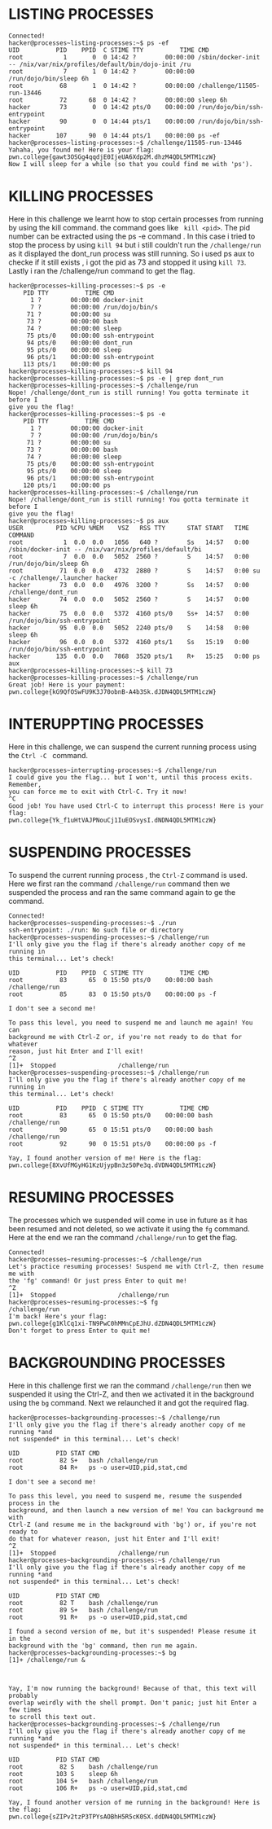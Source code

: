 # LISTING PROCESSES

```
Connected!
hacker@processes~listing-processes:~$ ps -ef
UID          PID    PPID  C STIME TTY          TIME CMD
root           1       0  0 14:42 ?        00:00:00 /sbin/docker-init -- /nix/var/nix/profiles/default/bin/dojo-init /ru
root           7       1  0 14:42 ?        00:00:00 /run/dojo/bin/sleep 6h
root          68       1  0 14:42 ?        00:00:00 /challenge/11505-run-13446
root          72      68  0 14:42 ?        00:00:00 sleep 6h
hacker        73       0  0 14:42 pts/0    00:00:00 /run/dojo/bin/ssh-entrypoint
hacker        90       0  0 14:44 pts/1    00:00:00 /run/dojo/bin/ssh-entrypoint
hacker       107      90  0 14:44 pts/1    00:00:00 ps -ef
hacker@processes~listing-processes:~$ /challenge/11505-run-13446
Yahaha, you found me! Here is your flag:
pwn.college{gawt3OSGg4qqdjE0IjeUA6Xdp2M.dhzM4QDL5MTM1czW}
Now I will sleep for a while (so that you could find me with 'ps').
```
# KILLING PROCESSES

Here in this challenge we learnt how to stop certain processes from running by using the kill command. the command goes like ``` kill <pid>```. The pid number can be extracted using the ps -e command . In this case i tried to stop the process by using ```kill 94``` but i still couldn't run the ```/challenge/run``` as it displayed the dont_run process was still running. So i used ps aux to checke if it still exists , i got the pid as 73 and stopped it using ```kill 73```. Lastly i ran the /challenge/run command to get the flag.

```Connected!
hacker@processes~killing-processes:~$ ps -e
    PID TTY          TIME CMD
      1 ?        00:00:00 docker-init
      7 ?        00:00:00 /run/dojo/bin/s
     71 ?        00:00:00 su
     73 ?        00:00:00 bash
     74 ?        00:00:00 sleep
     75 pts/0    00:00:00 ssh-entrypoint
     94 pts/0    00:00:00 dont_run
     95 pts/0    00:00:00 sleep
     96 pts/1    00:00:00 ssh-entrypoint
    113 pts/1    00:00:00 ps
hacker@processes~killing-processes:~$ kill 94
hacker@processes~killing-processes:~$ ps -e | grep dont_run
hacker@processes~killing-processes:~$ /challenge/run
Nope! /challenge/dont_run is still running! You gotta terminate it before I
give you the flag!
hacker@processes~killing-processes:~$ ps -e
    PID TTY          TIME CMD
      1 ?        00:00:00 docker-init
      7 ?        00:00:00 /run/dojo/bin/s
     71 ?        00:00:00 su
     73 ?        00:00:00 bash
     74 ?        00:00:00 sleep
     75 pts/0    00:00:00 ssh-entrypoint
     95 pts/0    00:00:00 sleep
     96 pts/1    00:00:00 ssh-entrypoint
    120 pts/1    00:00:00 ps
hacker@processes~killing-processes:~$ /challenge/run
Nope! /challenge/dont_run is still running! You gotta terminate it before I
give you the flag!
hacker@processes~killing-processes:~$ ps aux
USER         PID %CPU %MEM    VSZ   RSS TTY      STAT START   TIME COMMAND
root           1  0.0  0.0   1056   640 ?        Ss   14:57   0:00 /sbin/docker-init -- /nix/var/nix/profiles/default/bi
root           7  0.0  0.0   5052  2560 ?        S    14:57   0:00 /run/dojo/bin/sleep 6h
root          71  0.0  0.0   4732  2880 ?        S    14:57   0:00 su -c /challenge/.launcher hacker
hacker        73  0.0  0.0   4976  3200 ?        Ss   14:57   0:00 /challenge/dont_run
hacker        74  0.0  0.0   5052  2560 ?        S    14:57   0:00 sleep 6h
hacker        75  0.0  0.0   5372  4160 pts/0    Ss+  14:57   0:00 /run/dojo/bin/ssh-entrypoint
hacker        95  0.0  0.0   5052  2240 pts/0    S    14:58   0:00 sleep 6h
hacker        96  0.0  0.0   5372  4160 pts/1    Ss   15:19   0:00 /run/dojo/bin/ssh-entrypoint
hacker       135  0.0  0.0   7868  3520 pts/1    R+   15:25   0:00 ps aux
hacker@processes~killing-processes:~$ kill 73
hacker@processes~killing-processes:~$ /challenge/run
Great job! Here is your payment:
pwn.college{kG9QfOSwFU9K3J70obnB-A4b3Sk.dJDN4QDL5MTM1czW}
```
# INTERUPPTING PROCESSES
Here in this challenge, we can suspend the current running process using the ```Ctrl -C ``` command.

```Connected!
hacker@processes~interrupting-processes:~$ /challenge/run
I could give you the flag... but I won't, until this process exits. Remember,
you can force me to exit with Ctrl-C. Try it now!
^C
Good job! You have used Ctrl-C to interrupt this process! Here is your flag:
pwn.college{Yk_f1uHtVAJPNouCj1IuEOSvysI.dNDN4QDL5MTM1czW}
```

# SUSPENDING PROCESSES
To suspend the current running process , the ```Ctrl-Z``` command is used. Here we first ran the command ```/challenge/run``` command then we suspended the process and ran the same command again to ge the command.
```
Connected!
hacker@processes~suspending-processes:~$ ./run
ssh-entrypoint: ./run: No such file or directory
hacker@processes~suspending-processes:~$ /challenge/run
I'll only give you the flag if there's already another copy of me running in
this terminal... Let's check!

UID          PID    PPID  C STIME TTY          TIME CMD
root          83      65  0 15:50 pts/0    00:00:00 bash /challenge/run
root          85      83  0 15:50 pts/0    00:00:00 ps -f

I don't see a second me!

To pass this level, you need to suspend me and launch me again! You can
background me with Ctrl-Z or, if you're not ready to do that for whatever
reason, just hit Enter and I'll exit!
^Z
[1]+  Stopped                 /challenge/run
hacker@processes~suspending-processes:~$ /challenge/run
I'll only give you the flag if there's already another copy of me running in
this terminal... Let's check!

UID          PID    PPID  C STIME TTY          TIME CMD
root          83      65  0 15:50 pts/0    00:00:00 bash /challenge/run
root          90      65  0 15:51 pts/0    00:00:00 bash /challenge/run
root          92      90  0 15:51 pts/0    00:00:00 ps -f

Yay, I found another version of me! Here is the flag:
pwn.college{8XvUfMGyHG1KzUjypBn3z50Pe3q.dVDN4QDL5MTM1czW}
```


# RESUMING PROCESSES
The processes which we suspended will come in use in future as it has been resumed and not deleted, so we activate it using the ```fg``` command. Here at the end we ran the command ```/challenge/run``` to get the flag.

```
Connected!
hacker@processes~resuming-processes:~$ /challenge/run
Let's practice resuming processes! Suspend me with Ctrl-Z, then resume me with
the 'fg' command! Or just press Enter to quit me!
^Z
[1]+  Stopped                 /challenge/run
hacker@processes~resuming-processes:~$ fg
/challenge/run
I'm back! Here's your flag:
pwn.college{g1KlCq1xi-TN9PwC0hMMnCpEJhU.dZDN4QDL5MTM1czW}
Don't forget to press Enter to quit me!
```

# BACKGROUNDING PROCESSES

Here in this challenge first we ran the command ```/challenge/run``` then we suspended it using the Ctrl-Z, and then we activated it in the background using the ```bg``` command. Next we relaunched it and got the required flag.

```Connected!
hacker@processes~backgrounding-processes:~$ /challenge/run
I'll only give you the flag if there's already another copy of me running *and
not suspended* in this terminal... Let's check!

UID          PID STAT CMD
root          82 S+   bash /challenge/run
root          84 R+   ps -o user=UID,pid,stat,cmd

I don't see a second me!

To pass this level, you need to suspend me, resume the suspended process in the
background, and then launch a new version of me! You can background me with
Ctrl-Z (and resume me in the background with 'bg') or, if you're not ready to
do that for whatever reason, just hit Enter and I'll exit!
^Z
[1]+  Stopped                 /challenge/run
hacker@processes~backgrounding-processes:~$ /challenge/run
I'll only give you the flag if there's already another copy of me running *and
not suspended* in this terminal... Let's check!

UID          PID STAT CMD
root          82 T    bash /challenge/run
root          89 S+   bash /challenge/run
root          91 R+   ps -o user=UID,pid,stat,cmd

I found a second version of me, but it's suspended! Please resume it in the
background with the 'bg' command, then run me again.
hacker@processes~backgrounding-processes:~$ bg
[1]+ /challenge/run &



Yay, I'm now running the background! Because of that, this text will probably
overlap weirdly with the shell prompt. Don't panic; just hit Enter a few times
to scroll this text out.
hacker@processes~backgrounding-processes:~$ /challenge/run
I'll only give you the flag if there's already another copy of me running *and
not suspended* in this terminal... Let's check!

UID          PID STAT CMD
root          82 S    bash /challenge/run
root         103 S    sleep 6h
root         104 S+   bash /challenge/run
root         106 R+   ps -o user=UID,pid,stat,cmd

Yay, I found another version of me running in the background! Here is the flag:
pwn.college{sZIPv2tzP3TPYsAOBhH5R5cK0SX.ddDN4QDL5MTM1czW}
```
